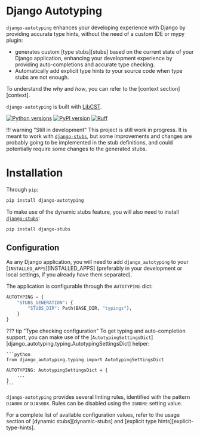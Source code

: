 # Django Autotyping

`django-autotyping` enhances your developing experience with Django by providing accurate type hints, without the need of
a custom IDE or mypy plugin:

- generates custom [type stubs][stubs] based on the current state of your Django application, enhancing your development experience by providing auto-completions and accurate type checking.
- Automatically add explicit type hints to your source code when type stubs are not enough.

To understand the *why* and *how*, you can refer to the [context section][context].

`django-autotyping` is built with [LibCST](https://github.com/Instagram/LibCST/).

[![Python versions](https://img.shields.io/pypi/pyversions/django-autotyping.svg)](https://www.python.org/downloads/)
[![PyPI version](https://img.shields.io/pypi/v/django-autotyping.svg)](https://pypi.org/project/django-autotyping/)
[![Ruff](https://img.shields.io/endpoint?url=https://raw.githubusercontent.com/astral-sh/ruff/main/assets/badge/v2.json)](https://github.com/astral-sh/ruff)


!!! warning "Still in development"
    This project is still work in progress. It is meant to work with [`django-stubs`](https://github.com/typeddjango/django-stubs), but some improvements and changes are probably going to be
    implemented in the stub definitions, and could potentially require some changes to the generated stubs.

# Installation

Through `pip`:

```sh
pip install django-autotyping
```

To make use of the dynamic stubs feature, you will also need to install [`django-stubs`](https://github.com/typeddjango/django-stubs):

```sh
pip install django-stubs
```

## Configuration

As any Django application, you will need to add `django_autotyping` to your [`INSTALLED_APPS`][INSTALLED_APPS]
(preferably in your development or local settings, if you already have them separated).

The application is configurable through the `AUTOTYPING` dict:

```python
AUTOTYPING = {
    "STUBS_GENERATION": {
        "STUBS_DIR": Path(BASE_DIR, "typings"),
    }
}
```

??? tip "Type checking configuration"
    To get typing and auto-completion support, you can make use of the
    [`AutotypingSettingsDict`][django_autotyping.typing.AutotypingSettingsDict] helper:

    ```python
    from django_autotyping.typing import AutotypingSettingsDict

    AUTOTYPING: AutotypingSettingsDict = {
        ...
    }
    ```

`django-autotyping` provides several linting rules, identified with the pattern `DJA00X` or `DJAS00X`. Rules can be disabled
using the `IGNORE` setting value.

For a complete list of available configuration values, refer to the usage section of [dynamic stubs][dynamic-stubs] and [explicit type hints][explicit-type-hints].
